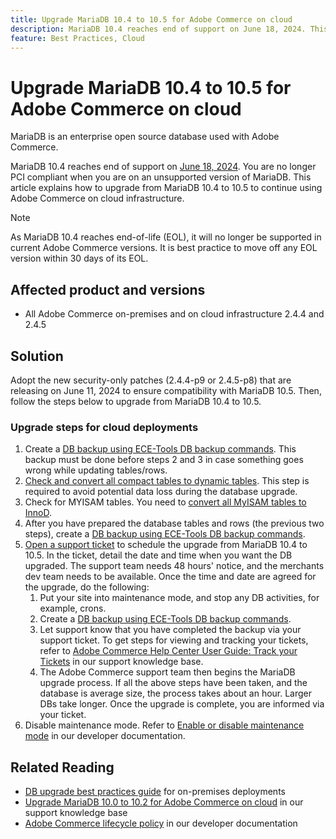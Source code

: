```yaml
---
title: Upgrade MariaDB 10.4 to 10.5 for Adobe Commerce on cloud
description: MariaDB 10.4 reaches end of support on June 18, 2024. This article explains how to upgrade MariaDB from 10.4 to 10.5 to continue using Adobe Commerce on cloud infrastructure.
feature: Best Practices, Cloud
---
```

# Upgrade MariaDB 10.4 to 10.5 for Adobe Commerce on cloud

MariaDB is an enterprise open source database used with Adobe Commerce. 

MariaDB 10.4 reaches end of support on [June 18, 2024](https://endoflife.date/mariadb). You are no longer PCI compliant when you are on an unsupported version of MariaDB. This article explains how to upgrade from MariaDB 10.4 to 10.5 to continue using Adobe Commerce on cloud infrastructure.

>[!NOTE]
>
>As MariaDB 10.4 reaches end-of-life (EOL), it will no longer be supported in current Adobe Commerce versions. It is best practice to move off any EOL version within 30 days of its EOL.

## Affected product and versions

* All Adobe Commerce on-premises and on cloud infrastructure 2.4.4 and 2.4.5 

## Solution

Adopt the new security-only patches (2.4.4-p9 or 2.4.5-p8) that are releasing on June 11, 2024 to ensure compatibility with MariaDB 10.5. Then, follow the steps below to upgrade from MariaDB 10.4 to 10.5.

### Upgrade steps for cloud deployments

1. Create a [DB backup using ECE-Tools DB backup commands](https://experienceleague.adobe.com/en/docs/commerce-cloud-service/user-guide/develop/storage/snapshots). This backup must be done before steps 2 and 3 in case something goes wrong while updating tables/rows.
1. [Check and convert all compact tables to dynamic tables](https://experienceleague.adobe.com/en/docs/commerce-operations/implementation-playbook/best-practices/maintenance/mariadb-upgrade). This step is required to avoid potential data loss during the database upgrade.
1. Check for MYISAM tables. You need to [convert all MyISAM tables to InnoD](https://experienceleague.adobe.com/en/docs/commerce-operations/implementation-playbook/best-practices/planning/database-on-cloud).
1. After you have prepared the database tables and rows (the previous two steps), create a [DB backup using ECE-Tools DB backup commands](https://experienceleague.adobe.com/en/docs/commerce-cloud-service/user-guide/develop/storage/snapshots).
1. [Open a support ticket](/help/help-center-guide/help-center/magento-help-center-user-guide.md#submit-ticket) to schedule the upgrade from MariaDB 10.4 to 10.5. In the ticket, detail the date and time when you want the DB upgraded. The support team needs 48 hours' notice, and the merchants dev team needs to be available. Once the time and date are agreed for the upgrade, do the following:
    1. Put your site into maintenance mode, and stop any DB activities, for example, crons.
    1. Create a [DB backup using ECE-Tools DB backup commands](https://experienceleague.adobe.com/en/docs/commerce-cloud-service/user-guide/develop/storage/snapshots).
    1. Let support know that you have completed the backup via your support ticket. To get steps for viewing and tracking your tickets, refer to [Adobe Commerce Help Center User Guide: Track your Tickets](/help/help-center-guide/help-center/magento-help-center-user-guide.md#track-tickets) in our support knowledge base.
    1. The Adobe Commerce support team then begins the MariaDB upgrade process. If all the above steps have been taken, and the database is average size, the process takes about an hour. Larger DBs take longer. Once the upgrade is complete, you are informed via your ticket.
1. Disable maintenance mode. Refer to [Enable or disable maintenance mode](https://experienceleague.adobe.com/en/docs/commerce-operations/installation-guide/tutorials/maintenance-mode) in our developer documentation.

## Related Reading

* [DB upgrade best practices guide](https://experienceleague.adobe.com/en/docs/commerce-operations/upgrade-guide/prepare/prerequisites) for on-premises deployments
* [Upgrade MariaDB 10.0 to 10.2 for Adobe Commerce on cloud](https://experienceleague.adobe.com/en/docs/commerce-knowledge-base/kb/how-to/upgrade-mariadb-10-0-to-10-2-for-magento-commerce-cloud) in our support knowledge base
* [Adobe Commerce lifecycle policy](https://experienceleague.adobe.com/en/docs/commerce-operations/release/planning/lifecycle-policy) in our developer documentation
